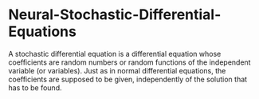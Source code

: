 # Neural-Stochastic-Differential-Equations
A stochastic differential equation is a differential equation whose coefficients are random numbers or random functions of the independent variable (or variables). Just as in normal differential equations, the coefficients are supposed to be given, independently of the solution that has to be found.
